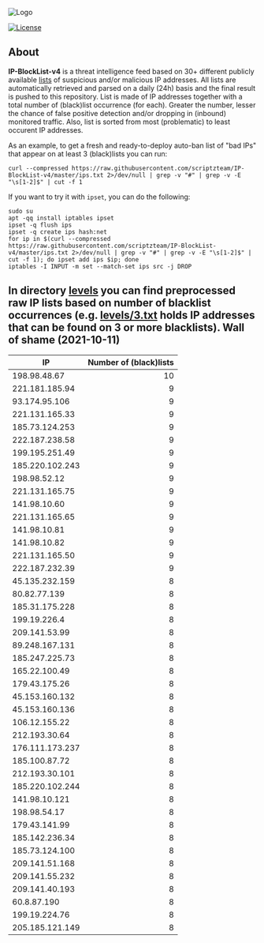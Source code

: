 ![Logo](https://i.imgur.com/PyKLAe7.png)

[![License](https://img.shields.io/badge/license-The_Unlicense-red.svg)](https://unlicense.org/)

About
----

**IP-BlockList-v4** is a threat intelligence feed based on 30+ different publicly available [lists](https://github.com/stamparm/maltrail) of suspicious and/or malicious IP addresses. All lists are automatically retrieved and parsed on a daily (24h) basis and the final result is pushed to this repository. List is made of IP addresses together with a total number of (black)list occurrence (for each). Greater the number, lesser the chance of false positive detection and/or dropping in (inbound) monitored traffic. Also, list is sorted from most (problematic) to least occurent IP addresses.

As an example, to get a fresh and ready-to-deploy auto-ban list of "bad IPs" that appear on at least 3 (black)lists you can run:

```
curl --compressed https://raw.githubusercontent.com/scriptzteam/IP-BlockList-v4/master/ips.txt 2>/dev/null | grep -v "#" | grep -v -E "\s[1-2]$" | cut -f 1
```

If you want to try it with `ipset`, you can do the following:

```
sudo su
apt -qq install iptables ipset
ipset -q flush ips
ipset -q create ips hash:net
for ip in $(curl --compressed https://raw.githubusercontent.com/scriptzteam/IP-BlockList-v4/master/ips.txt 2>/dev/null | grep -v "#" | grep -v -E "\s[1-2]$" | cut -f 1); do ipset add ips $ip; done
iptables -I INPUT -m set --match-set ips src -j DROP
```

In directory [levels](levels) you can find preprocessed raw IP lists based on number of blacklist occurrences (e.g. [levels/3.txt](levels/3.txt) holds IP addresses that can be found on 3 or more blacklists).
Wall of shame (2021-10-11)
----

|IP|Number of (black)lists|
|---|--:|
198.98.48.67|10
221.181.185.94|9
93.174.95.106|9
221.131.165.33|9
185.73.124.253|9
222.187.238.58|9
199.195.251.49|9
185.220.102.243|9
198.98.52.12|9
221.131.165.75|9
141.98.10.60|9
221.131.165.65|9
141.98.10.81|9
141.98.10.82|9
221.131.165.50|9
222.187.232.39|9
45.135.232.159|8
80.82.77.139|8
185.31.175.228|8
199.19.226.4|8
209.141.53.99|8
89.248.167.131|8
185.247.225.73|8
165.22.100.49|8
179.43.175.26|8
45.153.160.132|8
45.153.160.136|8
106.12.155.22|8
212.193.30.64|8
176.111.173.237|8
185.100.87.72|8
212.193.30.101|8
185.220.102.244|8
141.98.10.121|8
198.98.54.17|8
179.43.141.99|8
185.142.236.34|8
185.73.124.100|8
209.141.51.168|8
209.141.55.232|8
209.141.40.193|8
60.8.87.190|8
199.19.224.76|8
205.185.121.149|8
